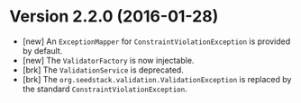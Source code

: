 # Version 2.2.0 (2016-01-28)

* [new] An `ExceptionMapper` for `ConstraintViolationException` is provided by default.
* [new] The `ValidatorFactory` is now injectable.
* [brk] The `ValidationService` is deprecated.
* [brk] The `org.seedstack.validation.ValidationException` is replaced by the standard `ConstraintViolationException`.

